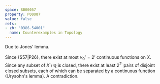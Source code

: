 ```yaml
---
space: S000057
property: P00007
value: false
refs:
- zb: "0386.54001"
  name: Counterexamples in Topology
---
```


Due to Jones' lemma.

Since {S57|P26}, there exist at most ${\aleph_0}^\mathfrak c=2^{\mathfrak c}$ continuous functions on $X$.
Since any subset of $X\setminus\mathbb Q$ is closed, there exist at least $2^{2^\mathfrak c}$ pairs of disjoint closed subsets,
each of which can be separated by a continuous function (Urysohn's lemma). A contradiction.


